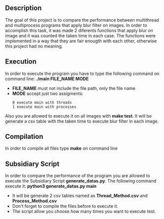 ## Description
The goal of this project is to compare the performance between multithread and multiprocess programs that apply blur filter on images. In order to accomplish this task, it was made 2 diferents functions that apply blur on image and it was counted the taken time in each case. The functions were implemented in a way that they are fair enougth with each other, otherwise this project had no meaning.

## Execution
In order to execute the program you have to type the following command on command line: **./main FILE_NAME MODE**

- **FILE_NAME** must not include the file path, only the file name
- **MODE** accept just two assigments:
  ```
  0 execute main with threads
  1 execute main with processes
  ```

Also you are allowed to execute it on all images with **make test**. It will be generate a csv table with the taken time to execute blur filter in each image.

## Compilation
In order to compile all files type **make** on command line

## Subsidiary Script
In order to compare the performance of the program you are allowed to execute the Subsidiary Script **generate_datas.py**.
The following command execute it: **python3 generate_datas.py main**

- It will be generate 2 csv tables named as __Thread_Method.csv__ and __Process_Method.csv__
- Don't forget to compile the files before to execute it.
- The script allow you choose how many times you want to execute test.
